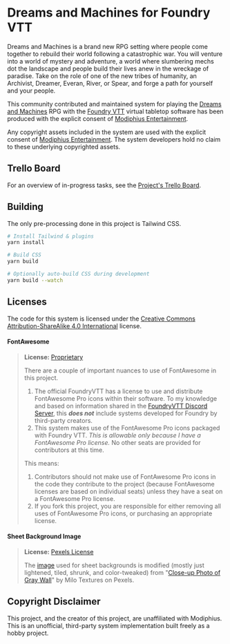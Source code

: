 # Dreams and Machines for Foundry VTT

Dreams and Machines is a brand new RPG setting where people come together to rebuild their world following a catastrophic war. You will venture into a world of mystery and adventure, a world where slumbering mechs dot the landscape and people build their lives anew in the wreckage of paradise. Take on the role of one of the new tribes of humanity, an Archivist, Dreamer, Everan, River, or Spear, and forge a path for yourself and your people.

This community contributed and maintained system for playing the [Dreams and Machines][1] RPG with the [Foundry VTT][2] virtual tabletop software has been produced with the explicit consent of [Modiphius Entertainment][3].

Any copyright assets included in the system are used with the explicit consent of [Modiphius Entertainment][3]. The system developers hold no claim to these underlying copyrighted assets.

## Trello Board
For an overview of in-progress tasks, see the [Project's Trello Board](https://trello.com/b/qr6yQfIl/foundry-dreams-and-machines).

## Building
The only pre-processing done in this project is Tailwind CSS.

```sh
# Install Tailwind & plugins
yarn install

# Build CSS
yarn build

# Optionally auto-build CSS during development
yarn build --watch
```

## Licenses
The code for this system is licensed under the [Creative Commons Attribution-ShareAlike 4.0 International](LICENSE) license.

#### FontAwesome

> **License:** [Proprietary](https://fontawesome.com/license)
>
> There are a couple of important nuances to use of FontAwesome in this project.
>
> 1. The official FoundryVTT has a license to use and distribute FontAwesome Pro icons within their software. To my knowledge and based on information shared in the [FoundryVTT Discord Server](https://discord.gg/foundryvtt), this **_does not_** include systems developed for Foundry by third-party creators.
> 2. This system makes use of the FontAwesome Pro icons packaged with Foundry VTT. _This is allowable only because I have a FontAwesome Pro license._ No other seats are provided for contributors at this time.
>
> This means:
>
> 1. Contributors should not make use of FontAwesome Pro icons in the code they contribute to the project (because FontAwesome licenses are based on individual seats) unless they have a seat on a FontAwesome Pro license.
> 2. If you fork this project, you are responsible for either removing all uses of FontAwesome Pro icons, or purchasing an appropriate license.

#### Sheet Background Image
> **License:** [Pexels License](https://www.pexels.com/license/)
>
> The [image](images/dnm-bg.jpg) used for sheet backgrounds is modified (mostly just lightened, tiled, shrunk, and color-tweaked) from "[Close-up Photo of Gray Wall](https://www.pexels.com/photo/close-up-photo-of-gray-wall-2768398/)" by Milo Textures on Pexels.

## Copyright Disclaimer

This project, and the creator of this project, are unaffiliated with Modiphius. This is an unofficial, third-party system implementation built freely as a hobby project.

[1]: https://www.dreamsandmachines.com
[2]: https://foundryvtt.com
[3]: https://www.modiphius.net
